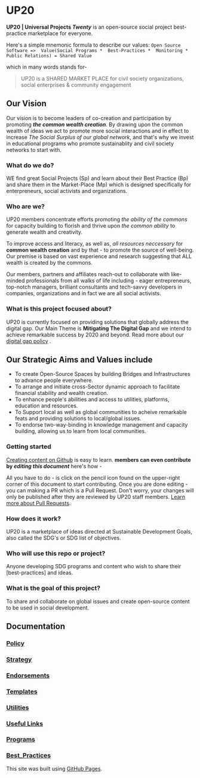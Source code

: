 # UP20
**UP20 | Universal Projects _Twenty_**
is an open-source social project best-practice marketplace for everyone. 

Here's a simple mnemonic formula to describe our values: 
`Open Source Software => 
     Value(Social Programs * 
     Best-Practices * 
     Monitoring * 
     Public Relations) = Shared Value` 

which in many words stands for-
> UP20 is a SHARED MARKET PLACE for civil society organizations, social enterprises & community engagement

## Our Vision
Our vision is to become leaders of co-creation and participation by promoting **_the common wealth creation_**. By drawing upon the common wealth of ideas we act to promote more social interactions and in effect to increase _The Social Surplus of our global network_, and that's why we invest in educational programs who promote sustainablity and civil society networks to start with. 

### What do we do?
WE find great Social Projects (Sp) and learn about their Best Practice (Bp) and share them in the Market-Place (Mp) which is designed specifically for enterpreneurs, social activists and organizations.

### Who are we?
UP20 members concentrate efforts promoting _the ability of the commons_ for capacity building to florish and thrive upon _the common ability_ to generate wealth and creativity. 

To improve access and literacy, as well as, _all resources neccessary_ for **common wealth creation** and by that - to promote the source of well-being. 
Our premise is based on vast experience and research suggesting that ALL wealth is created by the commons.

 Our members, partners and affiliates reach-out to collaborate with like-minded professionals from all walks of life including - eager entrepreneurs, top-notch managers, brilliant consultants and tech-savvy developers in companies, organizations and in fact we are all social activists.

### What is this project focused about?
UP20 is currently focused on providing solutions that globally address the digital gap. Our Main Theme is **Mitigating The Digital Gap** and we intend to achieve remarkable success by 2020 and beyond. Read more about our [digital gap policy](Docs/Policy.md) . 

## Our Strategic Aims and Values include 
  - To create Open-Source Spaces by building Bridges and Infrastructures to advance people everywhere.
  - To arrange and initiate cross-Sector dynamic approach to facilitate financial stability and wealth creation.
  - To enhance people's abilities and access to utilities, platforms, education and resources.
  - To Support local as well as global communities to acheive remarkable feats and providing solutions to local/global issues.
  - To endorse two-way-binding in knowledge management and capacity building, allowing us to learn from local communities.
 
### Getting started
[Creating content on Github](https://help.github.com/articles/managing-files-on-github/) is easy to learn.
**members can even contribute by _editing this document_** here's how -

All you have to do - is click on the pencil icon found on the upper-right corner of this document to start contributing. Once you are done editing - you can making a PR which is a Pull Request. Don't worry, your changes will only be published after they are reviewed by UP20 staff members. [Learn more about Pull Requests](https://help.github.com/articles/about-pull-requests/).

### How does it work?
  UP20 is a marketplace of ideas directed at Sustainable Development Goals, also called the SDG's or SDG list of objectives. 
  
### Who will use this repo or project?
  Anyone developing SDG programs and content who wish to share their [best-practices] and ideas.
  
### What is the goal of this project?
  To share and collaborate on global issues and create open-source content to be used in social development.


## Documentation
### [Policy](Docs/Policy.md)
### [Strategy](Docs/Strategy.md)
### [Endorsements](Docs/Endorsements.md)
### [Templates](Docs/Templates.md)
### [Utilities](Docs/Utilities.md)
### [Useful Links](Docs/Useful_Links.md)
### [Programs](Docs/Programs.md)
### [Best_Practices](Docs/Best_Practices.md)

This site was built using [GitHub Pages](https://pages.github.com/).
